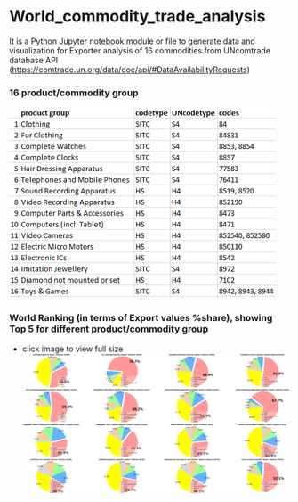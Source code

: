 # World_commodity_trade_analysis
It is a Python Jupyter notebook module or file to generate data and visualization for Exporter analysis of 16 commodities from UNcomtrade database API (https://comtrade.un.org/data/doc/api/#DataAvailabilityRequests)

### 16 product/commodity group
![the link not valid](https://raw.githubusercontent.com/v-w-dev/World_commodity_trade_analysis/master/product_group.PNG)

### World Ranking (in terms of Export values %share), showing Top 5 for different product/commodity group
- click image to view full size
![the link not valid](https://raw.githubusercontent.com/v-w-dev/World_commodity_trade_analysis/master/Exporter_ranking.png)
